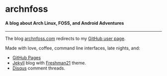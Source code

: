 # archnfoss

#### A blog about Arch Linux, FOSS, and Android Adventures
---
The blog [archnfoss.com](https://archnfoss.com) redirects
to my [GitHub user page](https://gtbjj.github.io).

Made with love, coffee, command line interfaces, late
nights, and:

* [GitHub Pages](https://pages.github.com/)
* [Jekyll](https://github.com/jekyll/jekyll) blog with [Freshman21](https://github.com/yulijia/freshman21) theme.
* [Disqus](http://www.primordialcode.com/blog/post/add-disqus-jekyll-blog) comment threads.
